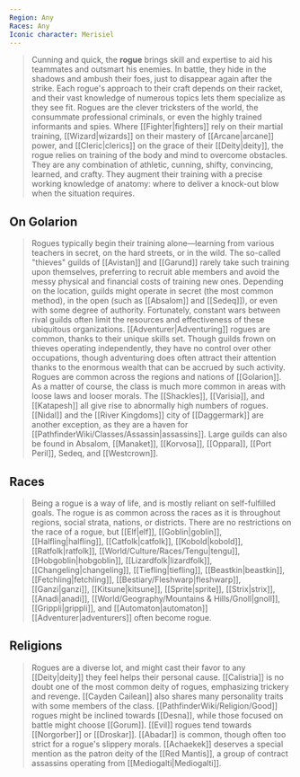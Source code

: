 ```yaml
---
Region: Any
Races: Any
Iconic character: Merisiel
---
```


> Cunning and quick, the **rogue** brings skill and expertise to aid his teammates and outsmart his enemies. In battle, they hide in the shadows and ambush their foes, just to disappear again after the strike. Each rogue's approach to their craft depends on their racket, and their vast knowledge of numerous topics lets them specialize as they see fit.
> Rogues are the clever tricksters of the world, the consummate professional criminals, or even the highly trained informants and spies. Where [[Fighter|fighters]] rely on their martial training, [[Wizard|wizards]] on their mastery of [[Arcane|arcane]] power, and [[Cleric|clerics]] on the grace of their [[Deity|deity]], the rogue relies on training of the body and mind to overcome obstacles. They are any combination of athletic, cunning, shifty, convincing, learned, and crafty. They augment their training with a precise working knowledge of anatomy: where to deliver a knock-out blow when the situation requires.



## On Golarion

> Rogues typically begin their training alone—learning from various teachers in secret, on the hard streets, or in the wild. The so-called "thieves" guilds of [[Avistan]] and [[Garund]] rarely take such training upon themselves, preferring to recruit able members and avoid the messy physical and financial costs of training new ones. Depending on the location, guilds might operate in secret (the most common method), in the open (such as [[Absalom]] and [[Sedeq]]), or even with some degree of authority. Fortunately, constant wars between rival guilds often limit the resources and effectiveness of these ubiquitous organizations.
> [[Adventurer|Adventuring]] rogues are common, thanks to their unique skills set. Though guilds frown on thieves operating independently, they have no control over other occupations, though adventuring does often attract their attention thanks to the enormous wealth that can be accrued by such activity.
> Rogues are common across the regions and nations of [[Golarion]]. As a matter of course, the class is much more common in areas with loose laws and looser morals. The [[Shackles]], [[Varisia]], and [[Katapesh]] all give rise to abnormally high numbers of rogues. [[Nidal]] and the [[River Kingdoms]] city of [[Daggermark]] are another exception, as they are a haven for [[PathfinderWiki/Classes/Assassin|assassins]]. Large guilds can also be found in Absalom, [[Manaket]], [[Korvosa]], [[Oppara]], [[Port Peril]], Sedeq, and [[Westcrown]].


## Races

> Being a rogue is a way of life, and is mostly reliant on self-fulfilled goals. The rogue is as common across the races as it is throughout regions, social strata, nations, or districts.
> There are no restrictions on the race of a rogue, but [[Elf|elf]], [[Goblin|goblin]], [[Halfling|halfling]], [[Catfolk|catfolk]], [[Kobold|kobold]], [[Ratfolk|ratfolk]], [[World/Culture/Races/Tengu|tengu]], [[Hobgoblin|hobgoblin]], [[Lizardfolk|lizardfolk]], [[Changeling|changeling]], [[Tiefling|tiefling]], [[Beastkin|beastkin]], [[Fetchling|fetchling]], [[Bestiary/Fleshwarp|fleshwarp]], [[Ganzi|ganzi]], [[Kitsune|kitsune]], [[Sprite|sprite]], [[Strix|strix]], [[Anadi|anadi]], [[World/Geography/Mountains & Hills/Gnoll|gnoll]], [[Grippli|grippli]], and [[Automaton|automaton]] [[Adventurer|adventurers]] often become rogue.


## Religions

> Rogues are a diverse lot, and might cast their favor to any [[Deity|deity]] they feel helps their personal cause. [[Calistria]] is no doubt one of the most common deity of rogues, emphasizing trickery and revenge. [[Cayden Cailean]] also shares many personality traits with some members of the class. [[PathfinderWiki/Religion/Good]] rogues might be inclined towards [[Desna]], while those focused on battle might choose [[Gorum]]. [[Evil]] rogues tend towards [[Norgorber]] or [[Droskar]]. [[Abadar]] is common, though often too strict for a rogue's slippery morals.
> [[Achaekek]] deserves a special mention as the patron deity of the [[Red Mantis]], a group of contract assassins operating from [[Mediogalti|Mediogalti]].








